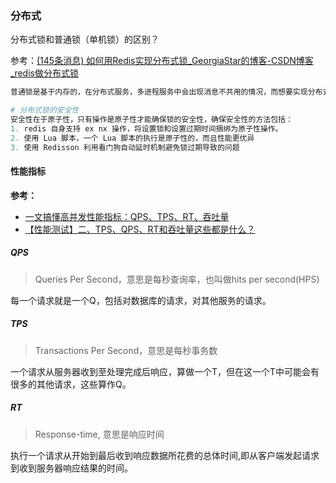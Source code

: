 ### 分布式

分布式锁和普通锁（单机锁）的区别？

参考：[(145条消息) 如何用Redis实现分布式锁_GeorgiaStar的博客-CSDN博客_redis做分布式锁](https://blog.csdn.net/fuzhongmin05/article/details/119251590)

```python
普通锁是基于内存的，在分布式服务，多进程服务中会出现消息不共用的情况，而想要实现分布式锁，必须借助一个外部系统，所有进程都去这个系统上申请加锁。分布式锁可以使用redis实现

# 分布式锁的安全性
安全性在于原子性，只有操作是原子性才能确保锁的安全性，确保安全性的方法包括：
1. redis 自身支持 ex nx 操作，将设置锁和设置过期时间捆绑为原子性操作。
2. 使用 Lua 脚本，一个 Lua 脚本的执行是原子性的，而且性能更优异
3. 使用 Redisson 利用看门狗自动延时机制避免锁过期导致的问题
```



#### 性能指标

**参考：**

- [一文搞懂高并发性能指标：QPS、TPS、RT、吞吐量](https://www.toutiao.com/article/6762822597005541891/?wid=1676947231699) 
- [【性能测试】二、TPS、QPS、RT和吞吐量这些都是什么？](https://developer.aliyun.com/article/1054690) 

##### QPS 

> Queries Per Second，意思是每秒查询率，也叫做hits per second(HPS)

每一个请求就是一个Q，包括对数据库的请求，对其他服务的请求。

##### TPS

> Transactions Per Second，意思是每秒事务数

一个请求从服务器收到至处理完成后响应，算做一个T，但在这一个T中可能会有很多的其他请求，这些算作Q。

##### RT

> Response-time, 意思是响应时间

执行一个请求从开始到最后收到响应数据所花费的总体时间,即从客户端发起请求到收到服务器响应结果的时间。
